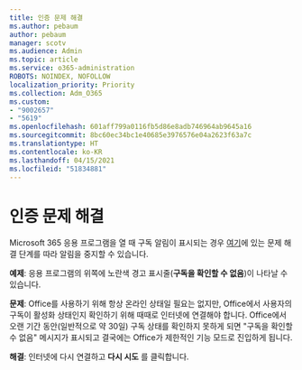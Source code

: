 ```yaml
---
title: 인증 문제 해결
ms.author: pebaum
author: pebaum
manager: scotv
ms.audience: Admin
ms.topic: article
ms.service: o365-administration
ROBOTS: NOINDEX, NOFOLLOW
localization_priority: Priority
ms.collection: Adm_O365
ms.custom:
- "9002657"
- "5619"
ms.openlocfilehash: 601aff799a0116fb5d86e8adb746964ab9645a16
ms.sourcegitcommit: 8bc60ec34bc1e40685e3976576e04a2623f63a7c
ms.translationtype: HT
ms.contentlocale: ko-KR
ms.lasthandoff: 04/15/2021
ms.locfileid: "51834881"
---
```

# <a name="troubleshoot-verification-issues"></a>인증 문제 해결

Microsoft 365 응용 프로그램을 열 때 구독 알림이 표시되는 경우 [여기](https://support.office.com/article/a-subscription-notice-appears-when-i-open-a-microsoft-365-application-4cabe32c-f594-4c0e-9191-3d3ade10cceb)에 있는 문제 해결 단계를 따라 알림을 중지할 수 있습니다.

**예제**: 응용 프로그램의 위쪽에 노란색 경고 표시줄(**구독을 확인할 수 없음**)이 나타날 수 있습니다.

**문제**: Office를 사용하기 위해 항상 온라인 상태일 필요는 없지만, Office에서 사용자의 구독이 활성화 상태인지 확인하기 위해 때때로 인터넷에 연결해야 합니다. Office에서 오랜 기간 동안(일반적으로 약 30일) 구독 상태를 확인하지 못하게 되면 "구독을 확인할 수 없음" 메시지가 표시되고 결국에는 Office가 제한적인 기능 모드로 진입하게 됩니다.

**해결**: 인터넷에 다시 연결하고 **다시 시도** 를 클릭합니다.
